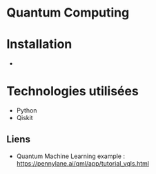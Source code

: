 # Quantum Computing

# Installation
- 

# Technologies utilisées
- Python
- Qiskit

## Liens
- Quantum Machine Learning example : https://pennylane.ai/qml/app/tutorial_vqls.html

